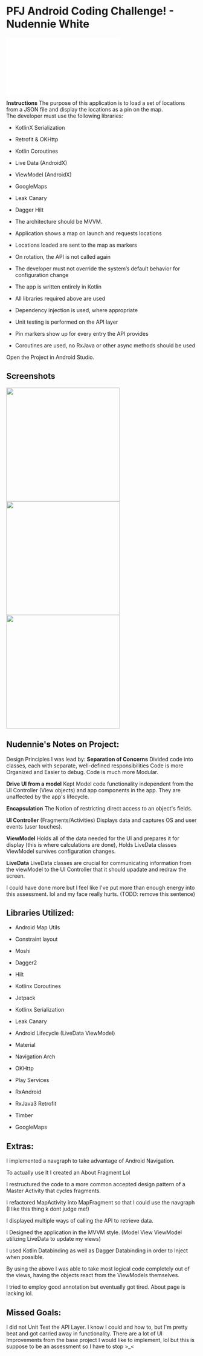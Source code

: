 # PFJ Android Coding Challenge! - Nudennie White

![Project Instructions File](instructions.pdf)

**Instructions** 
The purpose of this application is to load a set of locations from a
JSON file and display the locations as a pin on the map.  
The developer must use the following libraries:

-  KotlinX Serialization

-  Retrofit & OKHttp

-  Kotlin Coroutines

-  Live Data (AndroidX)

-  ViewModel (AndroidX)

-  GoogleMaps

-  Leak Canary

-  Dagger Hilt  

-  The architecture should be MVVM.  

-  Application shows a map on launch and requests locations

-  Locations loaded are sent to the map as markers

-  On rotation, the API is not called again  

-  The developer must not override the system’s default behavior for configuration change

-  The app is written entirely in Kotlin

-  All libraries required above are used

-  Dependency injection is used, where appropriate

-  Unit testing is performed on the API layer

-  Pin markers show up for every entry the API provides

-  Coroutines are used, no RxJava or other async methods should be used


Open the Project in Android Studio.

## Screenshots
<img src="preview_01.png" width="300" /> <img src="preview_02.png" width="300" /> <img src="preview_03.png" width="300" />


## Nudennie's Notes on Project:

Design Principles I was lead by: 
**Separation of Concerns** 
Divided code into classes, each with separate, well-defined responsibilities
Code is more Organized and Easier to debug. Code is much more Modular. 

**Drive UI from a model** 
Kept Model code functionality independent from the UI Controller (View objects)
and app components in the app. They are unaffected by the app's lifecycle.

**Encapsulation** 
The Notion of restricting direct access to an object's fields.

**UI Controller** (Fragments/Activities) Displays data and captures OS and user events (user touches).

**ViewModel** Holds all of the data needed for the UI and prepares it for display (this is where calculations are done), Holds LiveData classes
ViewModel survives configuration changes.

**LiveData** LiveData classes are crucial for communicating information from the viewModel to the UI Controller that it should upadate and redraw the screen.

I could have done more but I feel like I've put more than enough energy into this assessment. lol and my face really hurts. (TODD: remove this sentence)

## Libraries Utilized: 

- Android Map Utils

- Constraint layout

- Moshi

- Dagger2

- Hilt

- Kotlinx Coroutines

- Jetpack

- Kotlinx Serialization

- Leak Canary

- Android Lifecycle (LiveData ViewModel)

- Material

- Navigation Arch

- OKHttp

- Play Services

- RxAndroid

- RxJava3 Retrofit

- Timber

- GoogleMaps

## Extras:

I implemented a navgraph to take advantage of Android Navigation.

To actually use It I created an About Fragment Lol

I restructured the code to a more common accepted design pattern of a Master Activity that cycles fragments.

I refactored MapActivity into MapFragment so that I could use the navgraph (I like this thing k dont judge me!)

I displayed multiple ways of calling the API to retrieve data. 

I Designed the application in the MVVM style.  (Model View ViewModel utilizing LiveData to update my views)

I used Kotlin Databinding as well as Dagger Databinding in order to Inject when possible. 

By using the above I was able to take most logical code completely out of the views, having the objects react from the ViewModels themselves. 

I tried to employ good annotation but eventually got tired. About page is lacking lol. 



## Missed Goals:
I did not Unit Test the API Layer. I know I could and how to, but I'm pretty beat and got carried away in functionality. 
There are a lot of UI Improvements from the base project I would like to implement, lol but this is suppose to be an assessment so I have to stop >_<
